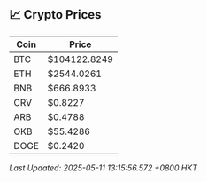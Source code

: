 ## 📈 Crypto Prices

| Coin | Price |
| ---- | ----- |
| BTC | $104122.8249 |
| ETH | $2544.0261 |
| BNB | $666.8933 |
| CRV | $0.8227 |
| ARB | $0.4788 |
| OKB | $55.4286 |
| DOGE | $0.2420 |

_Last Updated: 2025-05-11 13:15:56.572 +0800 HKT_